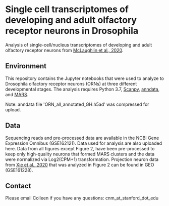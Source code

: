 # Single cell transcriptomes of developing and adult olfactory receptor neurons in Drosophila
Analysis of single-cell/nucleus transcriptomes of developing and adult olfactory receptor neurons from [McLaughlin et al., 2020](https://www.biorxiv.org/content/10.1101/2020.10.08.332130v1).

## Environment
This repository contains the Jupyter notebooks that were used to analyze to Drosophila olfactory receptor neurons (ORNs) at three different developmental stages. The analysis requires Python 3.7, [Scanpy](https://scanpy.readthedocs.io/en/stable/index.html), [anndata](https://anndata.readthedocs.io/en/latest/index.html), and [MARS](https://github.com/snap-stanford/mars).

Note: anndata file 'ORN_all_annotated_GH.h5ad' was compressed for upload. 

## Data
Sequencing reads and pre-processed data are available in the NCBI Gene Expression Omnibus (GSE162121). Data used for analysis are also uploaded here. Data from all figures except Figure 2, have been pre-processed to keep only high-quality neurons that formed MARS clusters and the data were normalized via Log2(CPM+1) transformation. Projection neuron data from [Xie et al., 2020](https://www.biorxiv.org/content/10.1101/2020.09.24.312397v1) that was analyzed in Figure 2 can be found in GEO (GSE161228).

## Contact

Please email Colleen if you have any questions: cnm_at_stanford_dot_edu
